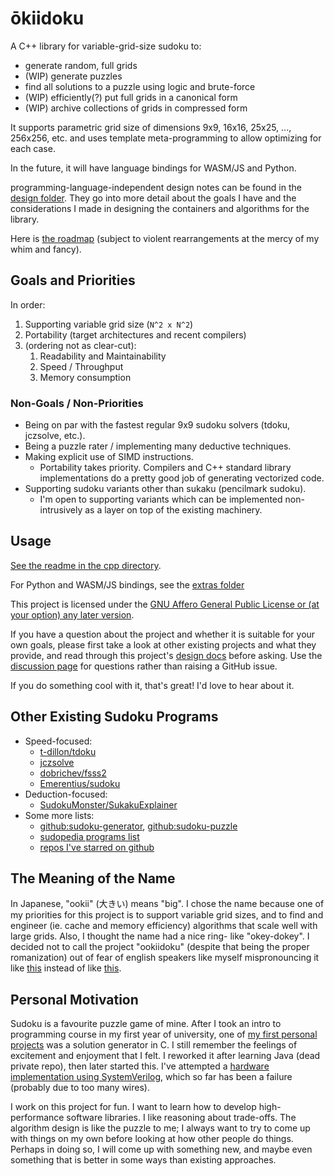 <!-- SPDX-FileCopyrightText: 2020 David Fong -->
<!-- SPDX-License-Identifier: CC0-1.0 -->
# ōkiidoku

A C++ library for variable-grid-size sudoku to:

- generate random, full grids
- (WIP) generate puzzles
- find all solutions to a puzzle using logic and brute-force
- (WIP) efficiently(?) put full grids in a canonical form
- (WIP) archive collections of grids in compressed form

It supports parametric grid size of dimensions 9x9, 16x16, 25x25, ..., 256x256, etc. and uses template meta-programming to allow optimizing for each case.

In the future, it will have language bindings for WASM/JS and Python.

programming-language-independent design notes can be found in the [design folder](./writings/design/). They go into more detail about the goals I have and the considerations I made in designing the containers and algorithms for the library.

Here is [the roadmap](./cpp/TODO.md#roadmap) (subject to violent rearrangements at the mercy of my whim and fancy).

## Goals and Priorities

In order:

1. Supporting variable grid size (`N^2 x N^2`)
1. Portability (target architectures and recent compilers)
1. (ordering not as clear-cut):
   1. Readability and Maintainability
   1. Speed / Throughput
   1. Memory consumption

### Non-Goals / Non-Priorities

- Being on par with the fastest regular 9x9 sudoku solvers (tdoku, jczsolve, etc.).
- Being a puzzle rater / implementing many deductive techniques.
- Making explicit use of SIMD instructions.
  - Portability takes priority. Compilers and C++ standard library implementations do a pretty good job of generating vectorized code.
- Supporting sudoku variants other than sukaku (pencilmark sudoku).
  - I'm open to supporting variants which can be implemented non-intrusively as a layer on top of the existing machinery.

## Usage

[See the readme in the cpp directory](./cpp/readme.md).

For Python and WASM/JS bindings, see the [extras folder](./cpp/extras/)

This project is licensed under the [GNU Affero General Public License or (at your option) any later version](./LICENSES/AGPL-3.0-or-later-3.0-or-later.txt).

If you have a question about the project and whether it is suitable for your own goals, please first take a look at other existing projects and what they provide, and read through this project's [design docs](./writings/design/) before asking. Use the [discussion page](https://github.com/david-fong/okiidoku/discussions) for questions rather than raising a GitHub issue.

If you do something cool with it, that's great! I'd love to hear about it.

## Other Existing Sudoku Programs

- Speed-focused:
  - [t-dillon/tdoku](https://t-dillon.github.io/tdoku/)
  - [jczsolve](http://forum.enjoysudoku.com/3-77us-solver-2-8g-cpu-testcase-17sodoku-t30470-210.html#p249309)
  - [dobrichev/fsss2](https://github.com/dobrichev/fsss2)
  - [Emerentius/sudoku](https://github.com/Emerentius/sudoku)
- Deduction-focused:
  - [SudokuMonster/SukakuExplainer](https://github.com/SudokuMonster/SukakuExplainer)
- Some more lists:
  - [github:sudoku-generator](https://github.com/topics/sudoku-generator), [github:sudoku-puzzle](https://github.com/topics/sudoku-puzzle)
  - [sudopedia programs list](http://sudopedia.enjoysudoku.com/Sudoku_Programs.html)
  - [repos I've starred on github](https://github.com/stars/david-fong/lists/sudoku)

## The Meaning of the Name

In Japanese, "ookii" (大きい) means "big". I chose the name because one of my priorities for this project is to support variable grid sizes, and to find and engineer (ie. cache and memory efficiency) algorithms that scale well with large grids. Also, I thought the name had a nice ring- like "okey-dokey". I decided not to call the project "ookiidoku" (despite that being the proper romanization) out of fear of english speakers like myself mispronouncing it like [this](https://wikipedia.org/wiki/Close_back_rounded_vowel) instead of like [this](https://wikipedia.org/wiki/Mid_back_rounded_vowel).

## Personal Motivation

Sudoku is a favourite puzzle game of mine. After I took an intro to programming course in my first year of university, one of [my first personal projects](https://github.com/david-fong/my-first-projects) was a solution generator in C. I still remember the feelings of excitement and enjoyment that I felt. I reworked it after learning Java (dead private repo), then later started this. I've attempted a [hardware implementation using SystemVerilog](https://github.com/david-fong/Sudoku-SV), which so far has been a failure (probably due to too many wires).

I work on this project for fun. I want to learn how to develop high-performance software libraries. I like reasoning about trade-offs. The algorithm design is like the puzzle to me; I always want to try to come up with things on my own before looking at how other people do things. Perhaps in doing so, I will come up with something new, and maybe even something that is better in some ways than existing approaches.
